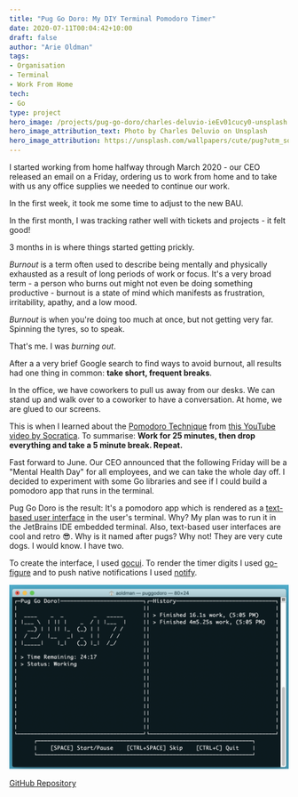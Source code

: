 ```yaml
---
title: "Pug Go Doro: My DIY Terminal Pomodoro Timer"
date: 2020-07-11T00:04:42+10:00
draft: false
author: "Arie Oldman"
tags:
- Organisation
- Terminal
- Work From Home
tech:
- Go
type: project
hero_image: /projects/pug-go-doro/charles-deluvio-ieEv01cucy0-unsplash.jpg
hero_image_attribution_text: Photo by Charles Deluvio on Unsplash
hero_image_attribution: https://unsplash.com/wallpapers/cute/pug?utm_source=unsplash&utm_medium=referral&utm_content=creditCopyText
---
```


I started working from home halfway through March 2020 - our CEO released an email on a Friday, ordering us to work from home and to take with us any office supplies we needed to continue our work.

In the first week, it took me some time to adjust to the new BAU.

In the first month, I was tracking rather well with tickets and projects - it felt good!

3 months in is where things started getting prickly.

_Burnout_ is a term often used to describe being mentally and physically exhausted as a result of long periods of work or focus. It's a very broad term - a person who burns out might not even be doing something productive - burnout is a state of mind which manifests as frustration, irritability, apathy, and a low mood.

_Burnout_ is when you're doing too much at once, but not getting very far. Spinning the tyres, so to speak.

That's me. I was _burning out_.

After a a very brief Google search to find ways to avoid burnout, all results had one thing in common: **take short, frequent breaks**.

In the office, we have coworkers to pull us away from our desks. We can stand up and walk over to a coworker to have a conversation. At home, we are glued to our screens.

This is when I learned about the [Pomodoro Technique](https://en.wikipedia.org/wiki/Pomodoro_Technique) from [this YouTube video by Socratica](https://www.youtube.com/watch?v=TxdLBxNMbtw). To summarise: **Work for 25 minutes, then drop everything and take a 5 minute break. Repeat.**

Fast forward to June. Our CEO announced that the following Friday will be a "Mental Health Day" for all employees, and we can take the whole day off. I decided to experiment with some Go libraries and see if I could build a pomodoro app that runs in the terminal.

Pug Go Doro is the result: It's a pomodoro app which is rendered as a [text-based user interface](https://en.wikipedia.org/wiki/Text-based_user_interface) in the user's terminal. Why? My plan was to run it in the JetBrains IDE embedded terminal. Also, text-based user interfaces are cool and retro 😎. Why is it named after pugs? Why not! They are very cute dogs. I would know. I have two.

To create the interface, I used [gocui](https://github.com/jroimartin/gocui). To render the timer digits I used [go-figure](https://github.com/common-nighthawk/go-figure) and to push native notifications I used [notify](https://github.com/martinlindhe/notify).

![Screenshot of Pug Go Doro](https://github.com/Arizard/pug-go-doro/raw/master/puggodoro.png)

[GitHub Repository](https://github.com/Arizard/pug-go-doro)


